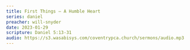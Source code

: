 ```yaml
---
title: First Things – A Humble Heart
series: daniel
preacher: will-snyder
date: 2023-01-29
scripture: Daniel 5:13-31
audio: https://s3.wasabisys.com/coventrypca.church/sermons/audio.mp3
---
```

